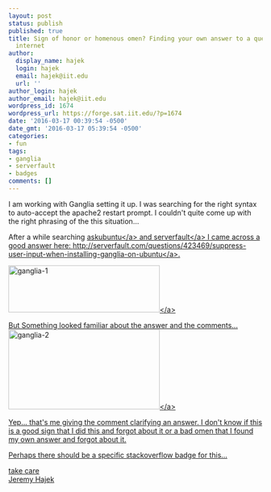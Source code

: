 ```yaml
---
layout: post
status: publish
published: true
title: Sign of honor or homenous omen? Finding your own answer to a question on the
  internet
author:
  display_name: hajek
  login: hajek
  email: hajek@iit.edu
  url: ''
author_login: hajek
author_email: hajek@iit.edu
wordpress_id: 1674
wordpress_url: https://forge.sat.iit.edu/?p=1674
date: '2016-03-17 00:39:54 -0500'
date_gmt: '2016-03-17 05:39:54 -0500'
categories:
- fun
tags:
- ganglia
- serverfault
- badges
comments: []
---
```

<p>I am working with Ganglia setting it up.  I was searching for the right syntax to auto-accept the apache2 restart prompt.  I couldn't quite come up with the right phrasing of the this situation...</p>
<p>After a while searching <a href="http:&#47;&#47;askubuntu.com">askubuntu<&#47;a> and <a href="http:&#47;&#47;serverfault.com">serverfault<&#47;a> I came across a good answer here: <a href="http:&#47;&#47;serverfault.com&#47;questions&#47;423469&#47;suppress-user-input-when-installing-ganglia-on-ubuntu">http:&#47;&#47;serverfault.com&#47;questions&#47;423469&#47;suppress-user-input-when-installing-ganglia-on-ubuntu<&#47;a>.</p>
<p><a href="/assets/2016&#47;03&#47;ganglia-1.png" rel="attachment wp-att-1675"><img src="/assets/2016&#47;03&#47;ganglia-1-300x93.png" alt="ganglia-1" width="300" height="93" class="alignnone size-medium wp-image-1675" &#47;><&#47;a></p>
<p>But Something looked familiar about the answer and the comments...<br />
<a href="/assets/2016&#47;03&#47;ganglia-2.png" rel="attachment wp-att-1676"><img src="/assets/2016&#47;03&#47;ganglia-2-300x158.png" alt="ganglia-2" width="300" height="158" class="alignnone size-medium wp-image-1676" &#47;><&#47;a></p>
<p>Yep...  that's me giving the comment clarifying an answer.  I don't know if this is a good sign that I did this and forgot about it or a bad omen that I found my own answer and forgot about it.</p>
<p>Perhaps there should be a specific stackoverflow badge for this...</p>
<p>take care<br />
Jeremy Hajek</p>
